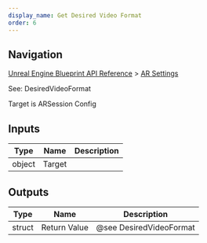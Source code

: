 ```yaml
---
display_name: Get Desired Video Format
order: 6
---
```

## Navigation

[Unreal Engine Blueprint API Reference](https://dev.epicgames.com/documentation/en-us/unreal-engine/BlueprintAPI) > [AR Settings](https://dev.epicgames.com/documentation/en-us/unreal-engine/BlueprintAPI/ARSettings)

See: DesiredVideoFormat

Target is ARSession Config

## Inputs

| Type | Name | Description |
| --- | --- | --- |
| object | Target |  |

## Outputs

| Type | Name | Description |
| --- | --- | --- |
| struct | Return Value | @see DesiredVideoFormat |
